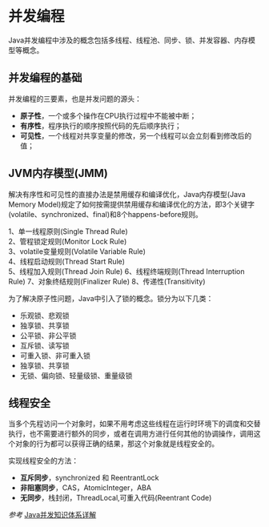# 并发编程

Java并发编程中涉及的概念包括多线程、线程池、同步、锁、并发容器、内存模型等概念。

## 并发编程的基础

并发编程的三要素，也是并发问题的源头：

- **原子性**，一个或多个操作在CPU执行过程中不能被中断；
- **有序性**，程序执行的顺序按照代码的先后顺序执行；
- **可见性**，一个线程对共享变量的修改，另一个线程可以会立刻看到修改后的值；

## JVM内存模型(JMM)

解决有序性和可见性的直接办法是禁用缓存和编译优化，Java内存模型(Java Memory Model)规定了如何按需提供禁用缓存和编译优化的方法，即3个关键字(volatile、synchronized、final)和8个happens-before规则。

1、单一线程原则(Single Thread Rule)  
2、管程锁定规则(Monitor Lock Rule)  
3、volatile变量规则(Volatile Variable Rule)  
4、线程启动规则(Thread Start Rule)  
5、线程加入规则(Thread Join Rule)
6、线程终端规则(Thread Interruption Rule)
7、对象终结规则(Finalizer Rule)
8、传递性(Transitivity)

为了解决原子性问题，Java中引入了锁的概念。锁分为以下几类：

- 乐观锁、悲观锁
- 独享锁、共享锁
- 公平锁、非公平锁
- 互斥锁、读写锁
- 可重入锁、非可重入锁
- 独享锁、共享锁
- 无锁、偏向锁、轻量级锁、重量级锁

## 线程安全

当多个先程访问一个对象时，如果不用考虑这些线程在运行时环境下的调度和交替执行，也不需要进行额外的同步，或者在调用方进行任何其他的协调操作，调用这个对象的行为都可以获得正确的结果，那这个对象就是线程安全的。

实现线程安全的方法：

- **互斥同步**，synchronized 和 ReentrantLock
- **非阻塞同步**，CAS，AtomicInteger，ABA
- **无同步**，栈封闭，ThreadLocal,可重入代码(Reentrant Code)

*参考*
[Java并发知识体系详解](https://www.pdai.tech/md/java/thread/java-thread-x-overview.html)
